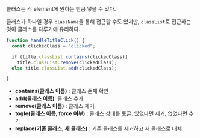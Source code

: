 클래스는 각 element에 원하는 만큼 넣을 수 있다. 


클래스가 하나일 경우 `className`을 통해 접근할 수도 있지만, `classList`로 접근하는 것이 클래스를 다루기에 유리하다.

```js
function handleTitleClick() {
  const clickedClass = "clicked";

  if (title.classList.contains(clickedClass))
    title.classList.remove(clickedClass);
  else title.classList.add(clickedClass);

}
```
- **contains(클래스 이름)** : 클래스 존재 확인
- **add(클래스 이름)**: 클래스 추가
- **remove(클래스 이름)** : 클래스 제거
- **togle(클래스 이름, force 여부)** : 클래스 상태를 토글. 있었다면 제거, 없었다면 추가
- **replace(기존 클래스, 새 클래스)** : 기존 클래스를 제거하고 새 클래스로 대체

